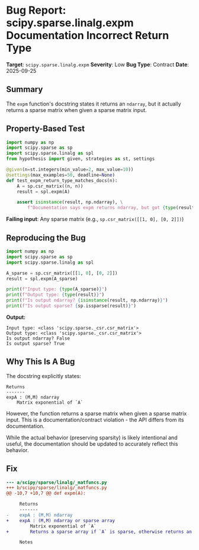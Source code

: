 # Bug Report: scipy.sparse.linalg.expm Documentation Incorrect Return Type

**Target**: `scipy.sparse.linalg.expm`
**Severity**: Low
**Bug Type**: Contract
**Date**: 2025-09-25

## Summary

The `expm` function's docstring states it returns an `ndarray`, but it actually returns a sparse matrix when given a sparse matrix input.

## Property-Based Test

```python
import numpy as np
import scipy.sparse as sp
import scipy.sparse.linalg as spl
from hypothesis import given, strategies as st, settings

@given(n=st.integers(min_value=2, max_value=10))
@settings(max_examples=50, deadline=None)
def test_expm_return_type_matches_docs(n):
    A = sp.csr_matrix((n, n))
    result = spl.expm(A)

    assert isinstance(result, np.ndarray), \
        f"Documentation says expm returns ndarray, but got {type(result)}"
```

**Failing input**: Any sparse matrix (e.g., `sp.csr_matrix([[1, 0], [0, 2]])`)

## Reproducing the Bug

```python
import numpy as np
import scipy.sparse as sp
import scipy.sparse.linalg as spl

A_sparse = sp.csr_matrix([[1, 0], [0, 2]])
result = spl.expm(A_sparse)

print(f"Input type: {type(A_sparse)}")
print(f"Output type: {type(result)}")
print(f"Is output ndarray? {isinstance(result, np.ndarray)}")
print(f"Is output sparse? {sp.issparse(result)}")
```

**Output:**
```
Input type: <class 'scipy.sparse._csr.csr_matrix'>
Output type: <class 'scipy.sparse._csr.csr_matrix'>
Is output ndarray? False
Is output sparse? True
```

## Why This Is A Bug

The docstring explicitly states:

```
Returns
-------
expA : (M,M) ndarray
    Matrix exponential of `A`
```

However, the function returns a sparse matrix when given a sparse matrix input. This is a documentation/contract violation - the API differs from its documentation.

While the actual behavior (preserving sparsity) is likely intentional and useful, the documentation should be updated to accurately reflect this behavior.

## Fix

```diff
--- a/scipy/sparse/linalg/_matfuncs.py
+++ b/scipy/sparse/linalg/_matfuncs.py
@@ -10,7 +10,7 @@ def expm(A):

     Returns
     -------
-    expA : (M,M) ndarray
+    expA : (M,M) ndarray or sparse array
         Matrix exponential of `A`
+        Returns a sparse array if `A` is sparse, otherwise returns an ndarray.

     Notes
```